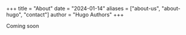 +++
title = "About"
date = "2024-01-14"
aliases = ["about-us", "about-hugo", "contact"]
author = "Hugo Authors"
+++

Coming soon

